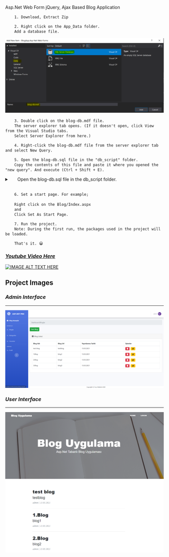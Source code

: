 Asp.Net Web Form jQuery, Ajax Based Blog Application

```
    1. Download, Extract Zip
```
```
    2. Right click on the App_Data folder.
    Add a database file.
```
<img src='./images/add-db.PNG'/>
<br />

```
    3. Double click on the blog-db.mdf file.
    The server explorer tab opens. (If it doesn't open, click View from the Visual Studio tabs. 
    Select Server Explorer from here.) 
```

```
    4. Right-click the blog-db.mdf file from the server explorer tab and select New Query. 
```
```
    5. Open the blog-db.sql file in the "db_script" folder.
    Copy the contents of this file and paste it where you opened the "new query". And execute (Ctrl + Shift + E). 
```
<details>
<summary>&nbsp;&nbsp;&nbsp;&nbsp;&nbsp;&nbsp;Open the blog-db.sql file in the db_script folder. </summary>
  
```
Create Table "Users"(
    "UserId" nvarchar(200) NOT NULL PRIMARY KEY,
    "FullName" nvarchar(80) NULL,
    "Email" nvarchar(80) NULL,
    "Username" nvarchar(80) NULL,
    "Image" nvarchar(200) NULL,
    "Gender" nvarchar(10) NULL,
    "Password" nvarchar(MAX) NULL,
    "RoleName" nvarchar(30) NULL
)
Create Table "Categories"(
    "CategoryId" int IDENTITY(1, 1) NOT NULL PRIMARY KEY,
    "CategoryName" nvarchar(100) NULL
)
Create Table "Blogs"(
    "BlogId" nvarchar(200) NOT NULL PRIMARY KEY,
    "BlogName" nvarchar(100) NULL,
    "BlogURL" nvarchar(100) NULL,
    "BlogContent" TEXT NULL,
    "HeaderImage" nvarchar(200) NULL,
    "CreationDate" nvarchar(40) NULL,
    "BlogCategoryId" int NULL FOREIGN KEY REFERENCES Categories(CategoryId),
    "BlogUserId" nvarchar(200) NULL FOREIGN KEY REFERENCES Users(UserId)
)
Create Table "Comments"(
    "CommentId" int IDENTITY(1, 1) NOT NULL PRIMARY KEY,
    "CommentText" nvarchar(200) NULL,
    "Commenter" nvarchar(100)NULL,
    "IsApproved" bit NULL,
    "BlogId" nvarchar(200) NULL FOREIGN KEY REFERENCES Blogs(BlogId)
)
-- Procedures

-- Get Categories Store Procedure
go
CREATE PROCEDURE SP_Get_Categories
AS
BEGIN
SELECT * FROM Categories
END

-- Add New Category Store Procedure
go
CREATE PROCEDURE SP_Add_Category
@CategoryName nvarchar(100)
AS
BEGIN
INSERT INTO Categories(CategoryName) VALUES(@CategoryName)
END

-- Edit Category Store Procedure
go
CREATE PROCEDURE SP_Edit_Category
@CategoryId int
AS
BEGIN
SELECT * FROM Categories WHERE CategoryId=@CategoryId
END

-- Update Category Store Procedure
go
CREATE PROCEDURE SP_Update_Category
@CategoryId int,
@CategoryName nvarchar(100)
AS
BEGIN
UPDATE Categories SET CategoryName=@CategoryName WHERE CategoryId=@CategoryId
END

-- Delete Category Store Procedure
go
CREATE PROCEDURE SP_Delete_Category
@CategoryId int
AS
BEGIN
DELETE FROM Categories WHERE CategoryId=@CategoryId
END
```
</details>

<br>

```
    6. Set a start page. For example;
    
    Right click on the Blog/Index.aspx
    and 
    Click Set As Start Page.
```

```
    7. Run the project.
    Note: During the first run, the packages used in the project will be loaded.
```

```
    That's it. 😀
```
### *[Youtube Video Here](http://www.youtube.com/watch?v=wcaa0A4ePy4)*

[![IMAGE ALT TEXT HERE](https://img.youtube.com/vi/wcaa0A4ePy4/0.jpg)](http://www.youtube.com/watch?v=wcaa0A4ePy4)


## Project Images

### *Admin Interface*
<hr/>
<img src='./images/admin.PNG' />

### *User Interface*
<hr/>
<img src='./images/blog.PNG' />